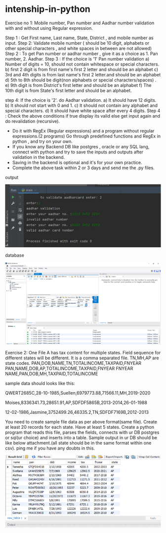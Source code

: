 # intenship-in-python
Exercise no 1:
Mobile number,  Pan number and Aadhar number validation with and without using Regular expression.

Step 1 : Get  First name, Last name, State, District , and mobile number as input.
Step 2:  Validate mobile number ( should be 10 digit, alphabets or other special characters , and white spaces in between are not allowed)
Step 2 : To get Pan number or aadhar number , give it as a choice as 1. Pan number, 2. Aadhar.
Step 3 : If the choice is '1'  Pan number validation
                   a) Number of digits = 10, should not contain whitespace or special characters.
                   b) first 2 digit is from first name's first 2 letter and should be an alphabet
                   c) 3rd and 4th digits is from last name's first 2 letter.and should be  an alphabet
                   d) 5th to 8th should be digit(non alphabets or special characters/spaces) .
                   e) 9th digit is from District's first letter and  should be an alphabet
                   f) The 10th digit is from State's first letter and should be an alphabet.
 
step 4: If the choice is '2'. do Aadhar validation.
                   a) It should have 12 digits.
                  b) It should not start with 0 and 1.
                  c) It should not contain any alphabet and special characters.
                  d) It should have white space after every 4 digits.
Step 4 : Check the above conditions if true display its valid else get input again and do revalidation (recursive).

- Do it with RegEx (Regular expressions) and a program without regular expressions.(2 programs)  Go through predefined functions and RegEx in python , and try on your own.
- If you know any Backend DB like postgres , oracle or any SQL lang, connect with python and  try to save the inputs and outputs after validation in the backend. 
- Saving in the backend is optional and it's for your own practice.
- Complete the above task within 2 or 3 days and send me the .py files. 

output

<img src="images/exercise1output.png"> 

database

<img src="images/db_exe1.png">

Exercise 2:
One File A has tax content for multiple states.
Field sequence for different states will be different.
It is a comma separated file.
TN,MH,AP are state codes.
PAN,DOB,NAME,TN,TOTALINCOME,TAXPAID,FNYEAR
PAN,NAME,DOB,AP,TOTALINCOME,TAXPAID,FNYEAR
FNYEAR  NAME,PAN,DOB,MH,TAXPAID,TOTALINCOME

sample data should looks like this:

QWERT2685C,28-10-1985,Suellen,6979773.88,71566.11,MH,2019-2020

Moises,8336341.73,28651.91,AP,SDFDF5865B,2013-2014,26-01-1988

12-02-1986,Jasmine,3752499.26,46335.2,TN,SDFDF7169B,2012-2013


You need to create sample file data as per above format(same file).
Create at least 20 records for each state. Have at least 5 states.
Create a python program that reads this file, parses the fields, connects with ur DB postgres or sql(ur choice)  and inserts into a table.
Sample output in ur DB should be like below attachment.(all state should be in the same format within one csv).
ping me if you have any doubts in this.

<img src="images/exe2_output.png">
